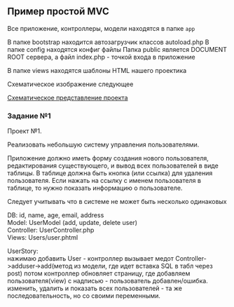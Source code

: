 ## Пример простой MVC ##


Все приложение, контроллеры, модели находятся в папке `app`

В папке bootstrap находится автозагрузчик классов autoload.php
В папке config находятся конфиг файлы
Папка public является DOCUMENT ROOT сервера, а файл index.php - точкой входа в приложение

В папке views находятся шаблоны HTML нашего проектика

Схематическое изображение следующее 

[Схематическое представление проекта](https://www.dropbox.com/s/0oyunywjsmqc4uh/%D0%A1%D0%BA%D1%80%D0%B8%D0%BD%D1%88%D0%BE%D1%82%202019-02-16%2011.32.22.png?dl=0)
### Задание №1 ###

Проект №1.

Реализовать небольшую систему управления пользователями.

Приложение должно иметь форму создания нового пользователя, редактирования существующего, и вывод всех пользователей в виде таблицы. В таблице должна быть кнопка (или ссылка) для удаления пользователя. Если нажать на ссылку с именем пользователя в таблице, то нужно показать информацию о пользователе.

Следует учитывать что в системе не может быть несколько одинаковых 

DB: id, name, age, email, address <br>
Model: UserModel (add, update, delete user) <br>
Controller: UserController.php <br>
Views: Users/user.phtml <br>

UserStory: <br>
нажимаю добавить User - контроллер вызывает медот Controller->adduser->add(метод из модели, где идет вставка SQL в табл через post)
потом контроллер обновляет страницу, где добавляем пользователя(view) с надписью - пользователь добавлен/ошибка.
изменить, удалить и показать всех пользователей - та же последовательность, но со своими переменными.
